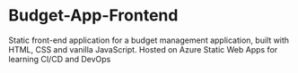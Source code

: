 # Budget-App-Frontend
Static front-end application for a budget management application, built with HTML, CSS and vanilla JavaScript. Hosted on Azure Static Web Apps for learning CI/CD and DevOps
